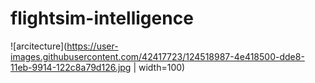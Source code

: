 ﻿# flightsim-intelligence

![arcitecture](https://user-images.githubusercontent.com/42417723/124518987-4e418500-dde8-11eb-9914-122c8a79d126.jpg | width=100)
